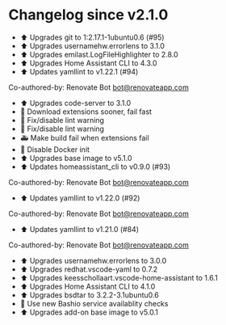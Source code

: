 # Changelog since v2.1.0
- ⬆️ Upgrades git to 1:2.17.1-1ubuntu0.6 (#95) 
- :arrow_up: Upgrades usernamehw.errorlens to 3.1.0 
- :arrow_up: Upgrades emilast.LogFileHighlighter to 2.8.0 
- :arrow_up: Upgrades Home Assistant CLI to 4.3.0 
- :arrow_up: Updates yamllint to v1.22.1 (#94)

Co-authored-by: Renovate Bot <bot@renovateapp.com> 
- :arrow_up: Upgrades code-server to 3.1.0 
- :hammer: Download extensions sooner, fail fast 
- :shirt: Fix/disable lint warning 
- :shirt: Fix/disable lint warning 
- :ambulance: Make build fail when extensions fail 
- :hammer: Disable Docker init 
- :arrow_up: Upgrades base image to v5.1.0 
- :arrow_up: Updates homeassistant_cli to v0.9.0 (#93)

Co-authored-by: Renovate Bot <bot@renovateapp.com> 
- :arrow_up: Updates yamllint to v1.22.0 (#92)

Co-authored-by: Renovate Bot <bot@renovateapp.com> 
- :arrow_up: Updates yamllint to v1.21.0 (#84)

Co-authored-by: Renovate Bot <bot@renovateapp.com> 
- :arrow_up: Upgrades usernamehw.errorlens to 3.0.0 
- :arrow_up: Upgrades redhat.vscode-yaml to 0.7.2 
- :arrow_up: Upgrades keesschollaart.vscode-home-assistant to 1.6.1 
- :arrow_up: Upgrades Home Assistant CLI to 4.1.0 
- :arrow_up: Upgrades bsdtar to 3.2.2-3.1ubuntu0.6 
- :hammer: Use new Bashio service availablity checks 
- :arrow_up: Upgrades add-on base image to v5.0.1 
